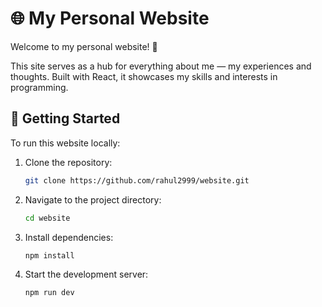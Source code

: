 # 🌐 My Personal Website

Welcome to my personal website! 🚀

This site serves as a hub for everything about me — my experiences and thoughts. Built with React, it showcases my skills and interests in programming.

## 🚀 Getting Started

To run this website locally:  

1. Clone the repository:

   ```bash
   git clone https://github.com/rahul2999/website.git
   ```

2. Navigate to the project directory:  

   ```bash
   cd website
   ```

3. Install dependencies:  

   ```bash
   npm install
   ```

4. Start the development server:  

   ```bash
   npm run dev
   ```
